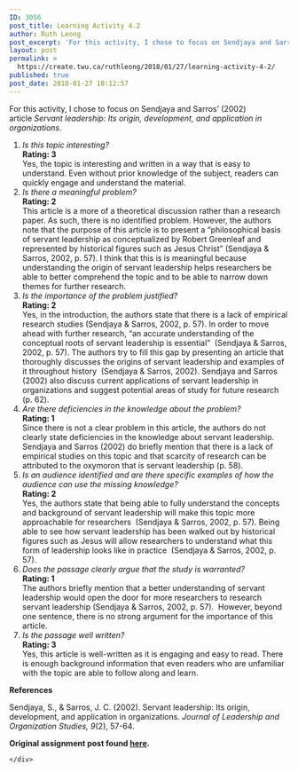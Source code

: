 ```yaml
---
ID: 3056
post_title: Learning Activity 4.2
author: Ruth Leong
post_excerpt: 'For this activity, I chose to focus on Sendjaya and Sarros&rsquo; (2002) article&nbsp;Servant leadership: Its origin, development, and application in organizations. Is this topic interesting? Rating: 3 Yes, the topic is interesting and written in a way that is easy to understand. Even without prior knowledge of the subject, readers can quickly engage and understand [&hellip;]'
layout: post
permalink: >
  https://create.twu.ca/ruthleong/2018/01/27/learning-activity-4-2/
published: true
post_date: 2018-01-27 18:12:57
---
```

For this activity, I chose to focus on Sendjaya and Sarros&#8217; (2002) article <em>Servant leadership: Its origin, development, and application in organizations</em>.

<ol>
<li><em>Is this topic interesting?</em><br />
<strong>Rating: 3</strong><br />
Yes, the topic is interesting and written in a way that is easy to understand. Even without prior knowledge of the subject, readers can quickly engage and understand the material.</li>
<li><em>Is there a meaningful problem?<br />
</em><strong>Rating: 2<br />
</strong>This article is a more of a theoretical discussion rather than a research paper. As such, there is no identified problem. However, the authors note that the purpose of this article is to present a &#8220;philosophical basis of servant leadership as conceptualized by Robert Greenleaf and represented by historical figures such as Jesus Christ&#8221; (Sendjaya &amp; Sarros, 2002, p. 57). I think that this is is meaningful because understanding the origin of servant leadership helps researchers be able to better comprehend the topic and to be able to narrow down themes for further research.</li>
<li><em>Is the importance of the problem justified?<br />
</em><strong>Rating: 2</strong><em><br />
</em>Yes, in the introduction, the authors state that there is a lack of empirical research studies (Sendjaya &amp; Sarros, 2002, p. 57). In order to move ahead with further research, &#8220;an accurate understanding of the conceptual roots of servant leadership is essential&#8221;  (Sendjaya &amp; Sarros, 2002, p. 57). The authors try to fill this gap by presenting an article that thoroughly discusses the origins of servant leadership and examples of it throughout history  (Sendjaya &amp; Sarros, 2002). Sendjaya and Sarros (2002) also discuss current applications of servant leadership in organizations and suggest potential areas of study for future research (p. 62).</li>
<li><em>Are there deficiencies in the knowledge about the problem?<br />
</em><strong>Rating: 1</strong><em><br />
</em>Since there is not a clear problem in this article, the authors do not clearly state deficiencies in the knowledge about servant leadership. Sendjaya and Sarros (2002) do briefly mention that there is a lack of empirical studies on this topic and that scarcity of research can be attributed to the oxymoron that is servant leadership (p. 58).</li>
<li><em>Is an audience identified and are there specific examples of how the audience can use the missing knowledge?<br />
</em><strong>Rating: 2<br />
</strong>Yes, the authors state that being able to fully understand the concepts and background of servant leadership will make this topic more approachable for researchers  (Sendjaya &amp; Sarros, 2002, p. 57). Being able to see how servant leadership has been walked out by historical figures such as Jesus will allow researchers to understand what this form of leadership looks like in practice  (Sendjaya &amp; Sarros, 2002, p. 57).</li>
<li><em>Does the passage clearly argue that the study is warranted?<br />
</em><strong>Rating: 1<br />
</strong>The authors briefly mention that a better understanding of servant leadership would open the door for more researchers to research servant leadership (Sendjaya &amp; Sarros, 2002, p. 57).  However, beyond one sentence, there is no strong argument for the importance of this article.</li>
<li><em>Is the passage well written?<br />
</em><strong>Rating: 3</strong><br />
Yes, this article is well-written as it is engaging and easy to read. There is enough background information that even readers who are unfamiliar with the topic are able to follow along and learn.</li>
</ol>

<strong>References</strong>

Sendjaya, S., &amp; Sarros, J. C. (2002). Servant leadership: Its origin, development, and application in organizations. <em>Journal of Leadership and Organization Studies, 9</em>(2), 57-64.

<strong>Original assignment post found <a href="https://create.twu.ca/ldrs591/unit-4-learning-activities/">here</a>. </strong>

<div id="themify_builder_content-404" data-postid="404" class="themify_builder_content themify_builder_content-404 themify_builder">

    </div>

<!-- /themify_builder_content -->
